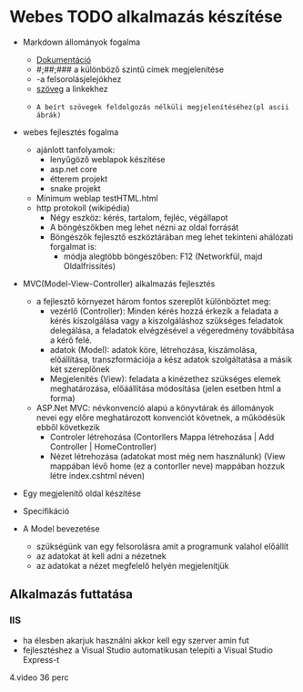 ﻿# Webes TODO alkalmazás készítése
- Markdown állományok fogalma 
  - [Dokumentáció](https://guides.github.com/features/mastering-markdown/)
  - #;##;### a különböző szintű címek megjelenítése
  - -a felsorolásjelejókhez
  - [szöveg](link) a linkekhez
  - ``` 
    A beírt szövegek feldolgozás nélküli megjelenítéséhez(pl ascii ábrák)
    ```

- webes fejlesztés fogalma
  - ajánlott tanfolyamok: 
    - lenyűgöző weblapok készítése
    - asp.net core
    - étterem projekt
    - snake projekt
  - Minimum weblap testHTML.html
  - http protokoll (wikipédia) 
    - Négy eszköz: kérés, tartalom, fejléc, végállapot
    - A böngészőkben meg lehet nézni az oldal forrását
    - Böngészők fejlesztő eszköztárában meg lehet tekinteni ahálózati forgalmat is:
      - módja alegtöbb böngészőben: F12 (Networkfül, majd Oldalfrissítés)
- MVC(Model-View-Controller) alkalmazás fejlesztés 
  - a fejlesztő környezet három fontos szereplőt különböztet meg:
    - vezérlő (Controller): Minden kérés hozzá érkezik a feladata a kérés kiszolgálása vagy a kiszolgáláshoz szükséges feladatok delegálása, a feladatok elvégzésével a végeredmény továbbítása a kérő felé.
    - adatok (Model): adatok köre, létrehozása, kiszámolása, előállítása, transzformációja a kész adatok szolgáltatása a másik két szereplőnek
    - Megjelenítés (View): feladata a kinézethez szükséges elemek meghatározása, előáállítása módosítása (jelen esetben html a forma)
  - ASP.Net MVC: névkonvenció alapú a könyvtárak és állományok nevei egy előre meghatározott konvenciót követnek, a működésük ebből következik
    - Controler létrehozása (Contorllers Mappa létrehozása | Add Controller | HomeController)
    - Nézet létrehozása (adatokat most még nem használunk) (View mappában lévő home (ez a contorller neve) mappában hozzuk létre index.cshtml néven)
- Egy megjelenítő oldal készítése
- Specifikáció
- A Model bevezetése
  - szükségünk van egy felsorolásra amit a programunk valahol előállít
  - az adatokat át kell adni a nézetnek
  - az adatokat a nézet megfelelő helyén megjelenítjük
 ## Alkalmazás futtatása
### IIS
- ha élesben akarjuk használni akkor kell egy szerver amin fut
- fejlesztéshez a Visual Studio automatikusan telepíti a Visual Studio Express-t

4.video 36 perc